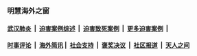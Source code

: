 
### 明慧海外之窗

####  [武汉肺炎](indexes/365.md?t=07140501) &nbsp;|&nbsp;  [迫害案例综述](indexes/328.md?t=07140501) &nbsp;|&nbsp; [迫害致死案例](indexes/277.md?t=07140501)  &nbsp;|&nbsp; [更多迫害案例](indexes/81.md?t=07140501)  &nbsp;|&nbsp; 
####  [时事评论](indexes/19.md?t=07140501) &nbsp;|&nbsp; [海外简讯](indexes/245.md?t=07140501)&nbsp;|&nbsp;  [社会支持](indexes/140.md?t=07140501) &nbsp;|&nbsp; [褒奖决议](indexes/282.md?t=07140501) &nbsp;|&nbsp; [社区报道](indexes/91.md?t=07140501)  &nbsp;|&nbsp; [天人之间](indexes/78.md?t=07140501) 

